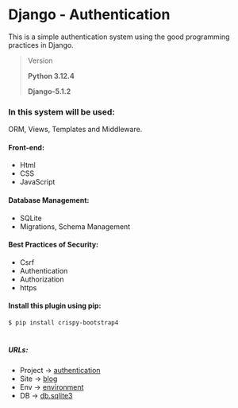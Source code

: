 # Django - Authentication
This is a simple authentication system using the good programming practices in Django.

> Version
> 
> **Python 3.12.4**
> 
> **Django-5.1.2**

### In this system will be used:

ORM, Views, Templates and Middleware.

#### Front-end:
- Html
- CSS
- JavaScript

#### Database Management:
- SQLite
- Migrations, Schema Management

#### Best Practices of Security:
- Csrf
- Authentication
- Authorization
- https

#### Install this plugin using pip:
    $ pip install crispy-bootstrap4

#
##### URLs:

- Project -> [authentication](authentication)
- Site -> [blog](authentication/blog)
- Env -> [environment](environment)
- DB -> [db.sqlite3](authentication/db.sqlite3)